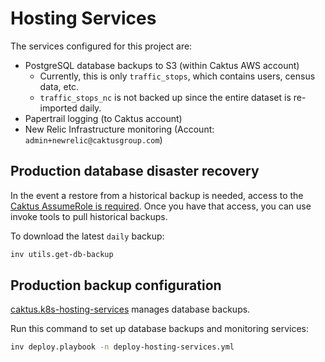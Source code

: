# Hosting Services

The services configured for this project are:
* PostgreSQL database backups to S3 (within Caktus AWS account)
    * Currently, this is only `traffic_stops`, which contains users, census data, etc.
    * `traffic_stops_nc` is not backed up since the entire dataset is re-imported daily.
* Papertrail logging (to Caktus account)
* New Relic Infrastructure monitoring (Account: `admin+newrelic@caktusgroup.com`)


## Production database disaster recovery

In the event a restore from a historical backup is needed, access to the [Caktus
AssumeRole is
required](https://github.com/caktus/caktus-hosting-services/blob/main/docs/aws-assumerole.md#aws-accounts).
Once you have that access, you can use invoke tools to pull historical backups.

To download the latest `daily` backup:

```sh
inv utils.get-db-backup
```


## Production backup configuration

[caktus.k8s-hosting-services](https://github.com/caktus/ansible-role-k8s-hosting-services)
manages database backups.

Run this command to set up database backups and monitoring services:

```sh
inv deploy.playbook -n deploy-hosting-services.yml
```

